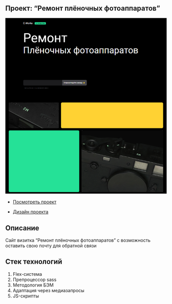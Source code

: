 ## Проект:  “Ремонт плёночных фотоаппаратов”
<img src="./images/readme_2.png">

* [Посмотреть проект](https://ninja6228.github.io/Repair-cameras/)

* [Дизайн проекта](https://www.figma.com/file/G3UWFlQmNtNs67751YiDH2/Month-of-Landings_external-link?type=design&node-id=2-1692&mode=design)

## Описание

Сайт визитка “Ремонт плёночных фотоаппаратов” c возможность оставить свою почту для обратной связи

## Стек технологий

1. Flex-система
2. Препроцессор sass
3. Методология БЭМ
4. Адаптация через медиазапросы
5. JS-скрипты
